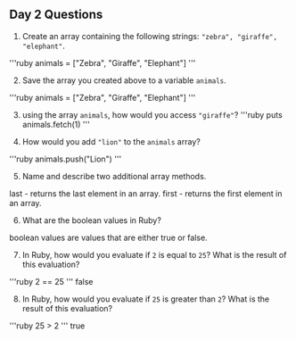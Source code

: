 ## Day 2 Questions

1. Create an array containing the following strings: `"zebra", "giraffe", "elephant"`.

'''ruby
animals = ["Zebra", "Giraffe", "Elephant"]
'''

2. Save the array you created above to a variable `animals`.

'''ruby
animals = ["Zebra", "Giraffe", "Elephant"]
'''

3. using the array `animals`, how would you access `"giraffe"`?
'''ruby
puts animals.fetch(1)
'''

4. How would you add `"lion"` to the `animals` array?

'''ruby
animals.push("Lion")
'''

5. Name and describe two additional array methods.

last - returns the last element in an array.
first - returns the first element in an array.

6. What are the boolean values in Ruby?

boolean values are values that are either true or false.

7. In Ruby, how would you evaluate if `2` is equal to `25`? What is the result of this evaluation?

'''ruby
2 == 25
'''
false

8. In Ruby, how would you evaluate if `25` is greater than `2`? What is the result of this evaluation?

'''ruby
25 > 2
'''
true
